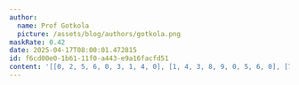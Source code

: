```yaml
---
author:
  name: Prof Gotkola
  picture: /assets/blog/authors/gotkola.png
maskRate: 0.42
date: 2025-04-17T08:00:01.472815
id: f6cd00e0-1b61-11f0-a443-e9a16facfd51
content: '[[0, 2, 5, 6, 0, 3, 1, 4, 0], [1, 4, 3, 8, 9, 0, 5, 6, 0], [7, 6, 0, 0, 0, 1, 0, 0, 0], [0, 7, 0, 2, 0, 9, 6, 0, 4], [3, 9, 0, 7, 0, 6, 8, 5, 0], [6, 0, 0, 1, 3, 5, 7, 9, 2], [0, 1, 9, 0, 0, 0, 2, 7, 0], [0, 0, 7, 9, 0, 4, 3, 0, 0], [8, 0, 6, 5, 2, 0, 4, 0, 0]]'
---
```

